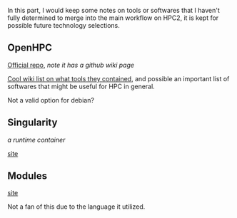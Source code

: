 In this part, I would keep some notes on tools or softwares that I haven't fully determined to merge into the main workflow on HPC2, it is kept for possible future technology selections.

## OpenHPC

[Official repo](https://github.com/openhpc/ohpc/), *note it has a github wiki page*

[Cool wiki list on what tools they contained](https://github.com/openhpc/ohpc/wiki/Component-List-v1.3.7), and possible an important list of softwares that might be useful for HPC in general.

Not a valid option for debian?

## Singularity

*a runtime container*

[site](http://singularity.lbl.gov/)

## Modules

[site](http://modules.sourceforge.net/)

Not a fan of this due to the language it utilized.